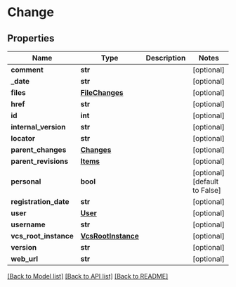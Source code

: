 # Change

## Properties
Name | Type | Description | Notes
------------ | ------------- | ------------- | -------------
**comment** | **str** |  | [optional] 
**_date** | **str** |  | [optional] 
**files** | [**FileChanges**](FileChanges.md) |  | [optional] 
**href** | **str** |  | [optional] 
**id** | **int** |  | [optional] 
**internal_version** | **str** |  | [optional] 
**locator** | **str** |  | [optional] 
**parent_changes** | [**Changes**](Changes.md) |  | [optional] 
**parent_revisions** | [**Items**](Items.md) |  | [optional] 
**personal** | **bool** |  | [optional] [default to False]
**registration_date** | **str** |  | [optional] 
**user** | [**User**](User.md) |  | [optional] 
**username** | **str** |  | [optional] 
**vcs_root_instance** | [**VcsRootInstance**](VcsRootInstance.md) |  | [optional] 
**version** | **str** |  | [optional] 
**web_url** | **str** |  | [optional] 

[[Back to Model list]](../README.md#documentation-for-models) [[Back to API list]](../README.md#documentation-for-api-endpoints) [[Back to README]](../README.md)


